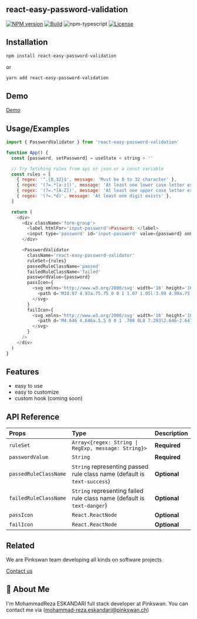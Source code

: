 ## react-easy-password-validation

[![NPM version][npm-image]][npm-url]
[![Build][github-build]][github-build-url]
![npm-typescript]
[![License][github-license]][github-license-url]

[npm-url]: https://www.npmjs.com/package/react-easy-password-validation
[npm-image]: https://img.shields.io/npm/v/react-easy-password-validation
[github-license]: https://img.shields.io/github/license/gapon2401/react-easy-password-validation
[github-license-url]: https://github.com/MREskandari/react-easy-password-validation/blob/master/LICENSE
[github-build]: https://github.com/MREskandari/react-easy-password-validation/actions/workflows/publish.yml/badge.svg
[github-build-url]: https://github.com/MREskandari/react-easy-password-validation/actions/workflows/publish.yml
[npm-typescript]: https://img.shields.io/npm/types/react-easy-password-validation

## Installation

```bash
npm install react-easy-password-validation
```

or

```bash
yarn add react-easy-password-validation
```

## Demo

[Demo](https://mreskandari.github.io/react-easy-password-validation)

## Usage/Examples

```javascript
import { PasswordValidator } from 'react-easy-password-validation'

function App() {
  const [password, setPassword] = useState < string > ''

  // Try fetching rules from api or json or a const variable
  const rules = [
    { regex: '^.{8,32}$', message: 'Must be 8 to 32 character' },
    { regex: '(?=.*[a-z])', message: 'At least one lower case letter exists' },
    { regex: '(?=.*[A-Z])', message: 'At least one upper case letter exists' },
    { regex: '(?=.*d)', message: 'At least one digit exists' },
  ]

  return (
    <div>
      <div className='form-group'>
        <label htmlFor='input-password'>Password: </label>
        <input type='password' id='input-password' value={password} onChange={(e) => setPassword(e.target.value)} />
      </div>

      <PasswordValidator
        className='react-easy-password-validator'
        ruleSet={rules}
        passedRuleClassName='passed'
        failedRuleClassName='failed'
        passwordValue={password}
        passIcon={
          <svg xmlns='http://www.w3.org/2000/svg' width='16' height='16' fill='currentColor' viewBox='0 0 16 16'>
            <path d='M10.97 4.97a.75.75 0 0 1 1.07 1.05l-3.99 4.99a.75.75 0 0 1-1.08.02L4.324 8.384a.75.75 0 1 1 1.06-1.06l2.094 2.093 3.473-4.425a.267.267 0 0 1 .02-.022z' />
          </svg>
        }
        failIcon={
          <svg xmlns='http://www.w3.org/2000/svg' width='16' height='16' fill='currentColor' viewBox='0 0 16 16'>
            <path d='M4.646 4.646a.5.5 0 0 1 .708 0L8 7.293l2.646-2.647a.5.5 0 0 1 .708.708L8.707 8l2.647 2.646a.5.5 0 0 1-.708.708L8 8.707l-2.646 2.647a.5.5 0 0 1-.708-.708L7.293 8 4.646 5.354a.5.5 0 0 1 0-.708z' />
          </svg>
        }
      />
    </div>
  )
}
```

## Features

- easy to use
- easy to customize
- custom hook (coming soon)

## API Reference

| Props                 | Type                                                                     | Description  |
| :-------------------- | :----------------------------------------------------------------------- | :----------- |
| `ruleSet`             | `Array<{regex: String \| RegExp, message: String}>`                      | **Required** |
| `passwordValue`       | `String`                                                                 | **Required** |
| `passedRuleClassName` | `String` representing passed rule class name (default is `text-success`) | **Optional** |
| `failedRuleClassName` | `String` representing failed rule class name (default is `text-danger`)  | **Optional** |
| `passIcon`            | `React.ReactNode`                                                        | **Optional** |
| `failIcon`            | `React.ReactNode`                                                        | **Optional** |

## Related

We are Pinkswan team developing all kinds on software projects

[Contact us](https://pinkswan.ch/)

## 🚀 About Me

I'm MohammadReza ESKANDARI full stack developer at Pinkswan. You can contact me via (mohammad-reza.eskandari@pinkswan.ch)
